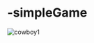 # -simpleGame
![cowboy1](https://user-images.githubusercontent.com/114630722/220854034-29f27db4-7169-4fc1-b4d8-248532d4c3e1.png)
